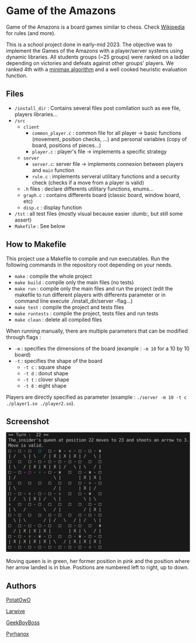 # Game of the Amazons

Game of the Amazons is a board games similar to chess. Check [Wikipedia](https://en.wikipedia.org/wiki/Game_of_the_Amazons) for rules (and more).

This is a school project done in early-mid 2023. The objective was to implement the Games of the Amazons with a player/server systems using dynamic libraries. All students groups (~25 groups) were ranked on a ladder depending on victories and defeats against other groups' players.
We ranked 4th with a [minimax algorithm](https://en.wikipedia.org/wiki/Minimax) and a well cooked heuristic evaluation function.



## Files

- `/install_dir` : Contains several files post comilation such as exe file, players libraries...
- `/src`
  - `client`
    - `common_player.c` : common file for all player &rarr; basic functions (movement, position checks, ...) and personal variables (copy of board, positions of pieces...)
    - `player.c` : player's file &rarr; implements a specific strategy
  - `server`
    - `server.c`: server file &rarr; implements connexion between players and `main` function
    - `rule.c` : implements serveral utilitary functions and a security check (checks if a move from a player is valid)
  - `.h` files : declare differents utilitary functions, enums...
  - `graph.c` : contains differents board (classic board, window board, etc)
  - `disp.c` : display function
- `/tst` : all test files (mostly visual because easier :dumb:, but still some assert)
- `Makefile` : See below


## How to Makefile

This project use a Makefile to compile and run executables. Run the following commands in the repository root depending on your needs.
- `make` : compile the whole project
- `make build` : compile only the main files (no tests)
- `make run` : compile only the main files and run the project (edit the makefile to run different players with differents parameter or in command line execute ./install_dir/server -flag...)
- `make test` : compile the project and tests files
- `make runtests` : compile the project, tests files and run tests
- `make clean` : delete all compiled files

When running manually, there are multiple parameters that can be modified through flags :
- `-m` : specifies the dimensions of the board (example : `-m 10` for a 10 by 10 board)
- `-t` : specifies the shape of the board
  - `-t c` : square shape
  - `-t d` : donut shape
  - `-t t` : clover shape
  - `-t 8` : eight shape

Players are directly specified as parameter (example : `./server -m 10 -t c ./player1.so ./player2.so`).


## Screenshot
![screenshot](screenshot.png)

Moving queen is in green, her former position in pink and the position where her arrow landed is in blue.
Positions are numbered left to right, up to down.


## Authors

[PotatOwO](https://github.com/UnePatate5010)

[Larwive](https://github.com/Larwive)

[GeekBoyBoss](https://github.com/GeeKboy2)

[Pyrhanox](https://github.com/Pyrhanox)
